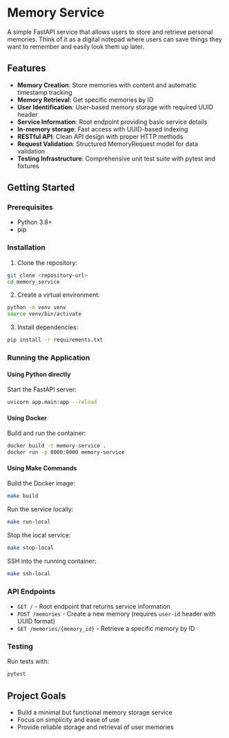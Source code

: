 # Memory Service

A simple FastAPI service that allows users to store and retrieve personal memories. Think of it as a digital notepad where users can save things they want to remember and easily look them up later.

## Features

- **Memory Creation**: Store memories with content and automatic timestamp tracking
- **Memory Retrieval**: Get specific memories by ID
- **User Identification**: User-based memory storage with required UUID header
- **Service Information**: Root endpoint providing basic service details
- **In-memory storage**: Fast access with UUID-based indexing
- **RESTful API**: Clean API design with proper HTTP methods
- **Request Validation**: Structured MemoryRequest model for data validation
- **Testing Infrastructure**: Comprehensive unit test suite with pytest and fixtures

## Getting Started

### Prerequisites

- Python 3.8+
- pip

### Installation

1. Clone the repository:
```bash
git clone <repository-url>
cd memory_service
```

2. Create a virtual environment:
```bash
python -m venv venv
source venv/bin/activate
```

3. Install dependencies:
```bash
pip install -r requirements.txt
```

### Running the Application

#### Using Python directly
Start the FastAPI server:
```bash
uvicorn app.main:app --reload
```

#### Using Docker
Build and run the container:
```bash
docker build -t memory-service .
docker run -p 8000:8000 memory-service
```

#### Using Make Commands
Build the Docker image:
```bash
make build
```

Run the service locally:
```bash
make run-local
```

Stop the local service:
```bash
make stop-local
```

SSH into the running container:
```bash
make ssh-local
```


### API Endpoints

- `GET /` - Root endpoint that returns service information
- `POST /memories` - Create a new memory (requires `user-id` header with UUID format)
- `GET /memories/{memory_id}` - Retrieve a specific memory by ID

### Testing

Run tests with:
```bash
pytest
```


## Project Goals

- Build a minimal but functional memory storage service
- Focus on simplicity and ease of use
- Provide reliable storage and retrieval of user memories